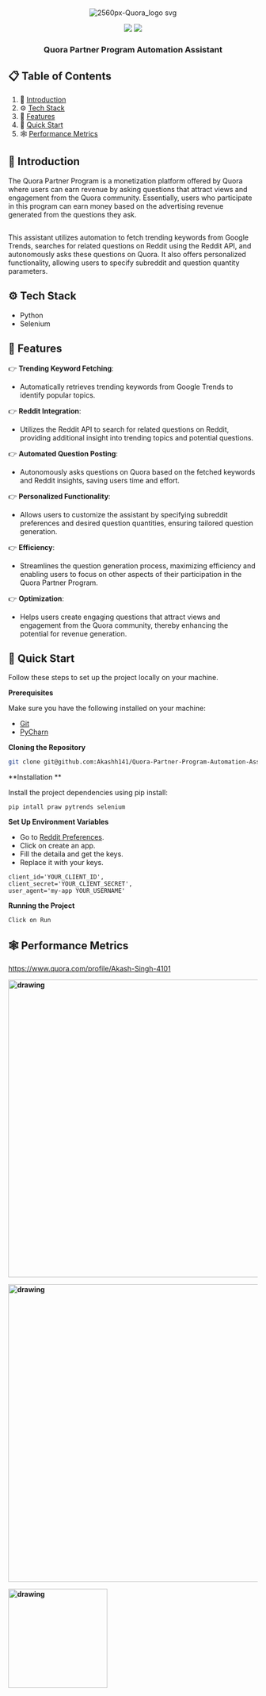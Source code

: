 <div align="center">
  <br />

![2560px-Quora_logo svg](https://github.com/Akashh141/Quora-Partner-Program-Automation-Assistant/assets/123226444/5187a2ee-5918-4430-849e-6564dd4bbf1a)





  <div>
    <img src="https://img.shields.io/badge/python-3670A0?style=for-the-badge&logo=python&logoColor=ffdd54" />
    <img src="https://img.shields.io/badge/-selenium-%43B02A?style=for-the-badge&logo=selenium&logoColor=white" />
  
  </div>

  <h3 align="center">Quora Partner Program Automation Assistant</h3>


</div>

## 📋 <a name="table">Table of Contents</a>

1. 🤖 [Introduction](#introduction)
2. ⚙️ [Tech Stack](#tech-stack)
3. 🔋 [Features](#features)
4. 🤸 [Quick Start](#quick-start)
5. 🕸️ [Performance Metrics](#links)

   

## <a name="introduction">🤖 Introduction</a>

The Quora Partner Program is a monetization platform offered by Quora where users can earn revenue by asking questions that attract views and engagement from the Quora community. Essentially, users who participate in this program can earn money based on the advertising revenue generated from the questions they ask.
##
This assistant utilizes automation to fetch trending keywords from Google Trends, searches for related questions on Reddit using the Reddit API, and autonomously asks these questions on Quora. It also offers personalized functionality, allowing users to specify subreddit and question quantity parameters.
## <a name="tech-stack">⚙️ Tech Stack</a>

- Python
- Selenium

## <a name="features">🔋 Features</a>

👉 **Trending Keyword Fetching**: 
- Automatically retrieves trending keywords from Google Trends to identify popular topics.

👉 **Reddit Integration**: 
- Utilizes the Reddit API to search for related questions on Reddit, providing additional insight into trending topics and potential questions.

👉 **Automated Question Posting**: 
- Autonomously asks questions on Quora based on the fetched keywords and Reddit insights, saving users time and effort.

👉 **Personalized Functionality**: 
- Allows users to customize the assistant by specifying subreddit preferences and desired question quantities, ensuring tailored question generation.

👉 **Efficiency**: 
- Streamlines the question generation process, maximizing efficiency and enabling users to focus on other aspects of their participation in the Quora Partner Program.

👉 **Optimization**: 
- Helps users create engaging questions that attract views and engagement from the Quora community, thereby enhancing the potential for revenue generation.


## <a name="quick-start">🤸 Quick Start</a>

Follow these steps to set up the project locally on your machine.

**Prerequisites**

Make sure you have the following installed on your machine:

- [Git](https://git-scm.com/)
- [PyCharn](https://www.jetbrains.com/pycharm/download/)


**Cloning the Repository**

```bash
git clone git@github.com:Akashh141/Quora-Partner-Program-Automation-Assistant.git

```

**Installation **

Install the project dependencies using pip install:

```
pip intall praw pytrends selenium 
```
**Set Up Environment Variables**
- Go to [Reddit Preferences](https://old.reddit.com/prefs/apps).
- Click on create an app.
- Fill the detaila and get the keys.
- Replace it with your keys.
```env
client_id='YOUR_CLIENT_ID',
client_secret='YOUR_CLIENT_SECRET',
user_agent='my-app YOUR_USERNAME'
```

**Running the Project**
```
Click on Run
```

## <a name="Performance Metrics">🕸️ Performance Metrics</a>



https://www.quora.com/profile/Akash-Singh-4101

**<img src="https://github.com/Akashh141/Quora-Partner-Program-Automation-Assistant/assets/123226444/12e9d15b-0a4e-4088-a69f-722de295d7af" alt="drawing" width="600"/>**

**<img src="https://github.com/Akashh141/Quora-Partner-Program-Automation-Assistant/assets/123226444/5bc37d41-3755-42ec-9d52-247e2cf1a985" alt="drawing" width="600"/>**

**<img src="https://github.com/Akashh141/Quora-Partner-Program-Automation-Assistant/assets/123226444/04b44017-5cf9-4ad0-a415-605457f1b8b6" alt="drawing" width="200"/>**



